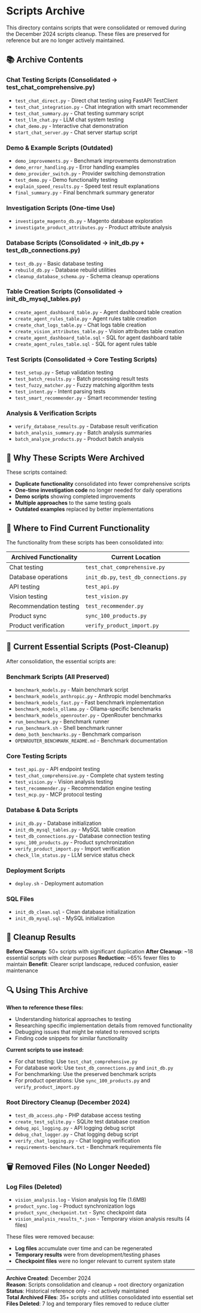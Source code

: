 # Scripts Archive

This directory contains scripts that were consolidated or removed during the December 2024 scripts cleanup. These files are preserved for reference but are no longer actively maintained.

## 📚 Archive Contents

### Chat Testing Scripts (Consolidated → test_chat_comprehensive.py)
- `test_chat_direct.py` - Direct chat testing using FastAPI TestClient
- `test_chat_integration.py` - Chat integration with smart recommender
- `test_chat_summary.py` - Chat testing summary script
- `test_llm_chat.py` - LLM chat system testing
- `chat_demo.py` - Interactive chat demonstration
- `start_chat_server.py` - Chat server startup script

### Demo & Example Scripts (Outdated)
- `demo_improvements.py` - Benchmark improvements demonstration
- `demo_error_handling.py` - Error handling examples
- `demo_provider_switch.py` - Provider switching demonstration
- `test_demo.py` - Demo functionality testing
- `explain_speed_results.py` - Speed test result explanations
- `final_summary.py` - Final benchmark summary generator

### Investigation Scripts (One-time Use)
- `investigate_magento_db.py` - Magento database exploration
- `investigate_product_attributes.py` - Product attribute analysis

### Database Scripts (Consolidated → init_db.py + test_db_connections.py)
- `test_db.py` - Basic database testing
- `rebuild_db.py` - Database rebuild utilities
- `cleanup_database_schema.py` - Schema cleanup operations

### Table Creation Scripts (Consolidated → init_db_mysql_tables.py)
- `create_agent_dashboard_table.py` - Agent dashboard table creation
- `create_agent_rules_table.py` - Agent rules table creation
- `create_chat_logs_table.py` - Chat logs table creation
- `create_vision_attributes_table.py` - Vision attributes table creation
- `create_agent_dashboard_table.sql` - SQL for agent dashboard table
- `create_agent_rules_table.sql` - SQL for agent rules table

### Test Scripts (Consolidated → Core Testing Scripts)
- `test_setup.py` - Setup validation testing
- `test_batch_results.py` - Batch processing result tests
- `test_fuzzy_matcher.py` - Fuzzy matching algorithm tests
- `test_intent.py` - Intent parsing tests
- `test_smart_recommender.py` - Smart recommender testing

### Analysis & Verification Scripts
- `verify_database_results.py` - Database result verification
- `batch_analysis_summary.py` - Batch analysis summaries
- `batch_analyze_products.py` - Product batch analysis

## 🔄 Why These Scripts Were Archived

These scripts contained:
- **Duplicate functionality** consolidated into fewer comprehensive scripts
- **One-time investigation code** no longer needed for daily operations
- **Demo scripts** showing completed improvements
- **Multiple approaches** to the same testing goals
- **Outdated examples** replaced by better implementations

## 📖 Where to Find Current Functionality

The functionality from these scripts has been consolidated into:

| Archived Functionality | Current Location |
|------------------------|------------------|
| Chat testing | `test_chat_comprehensive.py` |
| Database operations | `init_db.py`, `test_db_connections.py` |
| API testing | `test_api.py` |
| Vision testing | `test_vision.py` |
| Recommendation testing | `test_recommender.py` |
| Product sync | `sync_100_products.py` |
| Product verification | `verify_product_import.py` |

## 🎯 Current Essential Scripts (Post-Cleanup)

After consolidation, the essential scripts are:

### Benchmark Scripts (All Preserved)
- `benchmark_models.py` - Main benchmark script
- `benchmark_models_anthropic.py` - Anthropic model benchmarks
- `benchmark_models_fast.py` - Fast benchmark implementation
- `benchmark_models_ollama.py` - Ollama-specific benchmarks
- `benchmark_models_openrouter.py` - OpenRouter benchmarks
- `run_benchmark.py` - Benchmark runner
- `run_benchmark.sh` - Shell benchmark runner
- `demo_both_benchmarks.py` - Benchmark comparison
- `OPENROUTER_BENCHMARK_README.md` - Benchmark documentation

### Core Testing Scripts
- `test_api.py` - API endpoint testing
- `test_chat_comprehensive.py` - Complete chat system testing
- `test_vision.py` - Vision analysis testing
- `test_recommender.py` - Recommendation engine testing
- `test_mcp.py` - MCP protocol testing

### Database & Data Scripts
- `init_db.py` - Database initialization
- `init_db_mysql_tables.py` - MySQL table creation
- `test_db_connections.py` - Database connection testing
- `sync_100_products.py` - Product synchronization
- `verify_product_import.py` - Import verification
- `check_llm_status.py` - LLM service status check

### Deployment Scripts
- `deploy.sh` - Deployment automation

### SQL Files
- `init_db_clean.sql` - Clean database initialization
- `init_db_mysql.sql` - MySQL initialization

## 🧹 Cleanup Results

**Before Cleanup**: 50+ scripts with significant duplication
**After Cleanup**: ~18 essential scripts with clear purposes
**Reduction**: ~65% fewer files to maintain
**Benefit**: Clearer script landscape, reduced confusion, easier maintenance

## 🔍 Using This Archive

**When to reference these files:**
- Understanding historical approaches to testing
- Researching specific implementation details from removed functionality
- Debugging issues that might be related to removed scripts
- Finding code snippets for similar functionality

**Current scripts to use instead:**
- For chat testing: Use `test_chat_comprehensive.py`
- For database work: Use `test_db_connections.py` and `init_db.py`
- For benchmarking: Use the preserved benchmark scripts
- For product operations: Use `sync_100_products.py` and `verify_product_import.py`

### Root Directory Cleanup (December 2024)
- `test_db_access.php` - PHP database access testing
- `create_test_sqlite.py` - SQLite test database creation
- `debug_api_logging.py` - API logging debug script
- `debug_chat_logger.py` - Chat logging debug script
- `verify_chat_logging.py` - Chat logging verification
- `requirements-benchmark.txt` - Benchmark requirements file

## 🗑️ Removed Files (No Longer Needed)

### Log Files (Deleted)
- `vision_analysis.log` - Vision analysis log file (1.6MB)
- `product_sync.log` - Product synchronization logs
- `product_sync_checkpoint.txt` - Sync checkpoint data
- `vision_analysis_results_*.json` - Temporary vision analysis results (4 files)

These files were removed because:
- **Log files** accumulate over time and can be regenerated
- **Temporary results** were from development/testing phases
- **Checkpoint files** were no longer relevant to current system state

---

**Archive Created**: December 2024  
**Reason**: Scripts consolidation and cleanup + root directory organization  
**Status**: Historical reference only - not actively maintained  
**Total Archived Files**: 35+ scripts and utilities consolidated into essential set  
**Files Deleted**: 7 log and temporary files removed to reduce clutter